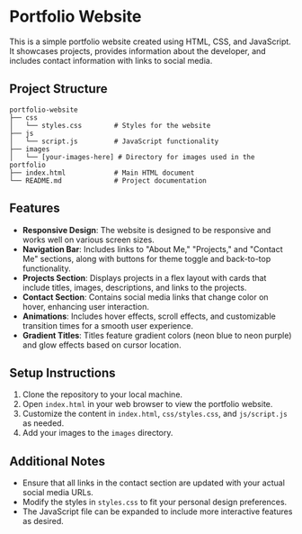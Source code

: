 # Portfolio Website

This is a simple portfolio website created using HTML, CSS, and JavaScript. It showcases projects, provides information about the developer, and includes contact information with links to social media.

## Project Structure

```
portfolio-website
├── css
│   └── styles.css        # Styles for the website
├── js
│   └── script.js         # JavaScript functionality
├── images
│   └── [your-images-here] # Directory for images used in the portfolio
├── index.html            # Main HTML document
└── README.md             # Project documentation
```

## Features

- **Responsive Design**: The website is designed to be responsive and works well on various screen sizes.
- **Navigation Bar**: Includes links to "About Me," "Projects," and "Contact Me" sections, along with buttons for theme toggle and back-to-top functionality.
- **Projects Section**: Displays projects in a flex layout with cards that include titles, images, descriptions, and links to the projects.
- **Contact Section**: Contains social media links that change color on hover, enhancing user interaction.
- **Animations**: Includes hover effects, scroll effects, and customizable transition times for a smooth user experience.
- **Gradient Titles**: Titles feature gradient colors (neon blue to neon purple) and glow effects based on cursor location.

## Setup Instructions

1. Clone the repository to your local machine.
2. Open `index.html` in your web browser to view the portfolio website.
3. Customize the content in `index.html`, `css/styles.css`, and `js/script.js` as needed.
4. Add your images to the `images` directory.

## Additional Notes

- Ensure that all links in the contact section are updated with your actual social media URLs.
- Modify the styles in `styles.css` to fit your personal design preferences.
- The JavaScript file can be expanded to include more interactive features as desired.